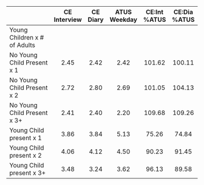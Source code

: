 
|                      | CE<br>Interview |  CE<br>Diary | ATUS<br>Weekday | CE:Int<br>%ATUS | CE:Dia<br>%ATUS |
| -------------------- | :----------: | :----------: | :----------: | :----------: | :----------: |
| Young Children x # of Adults |              |              |              |              |              |
| No Young Child Present x 1 |         2.45 |         2.42 |         2.42 |       101.62 |       100.11 |
| No Young Child Present x 2 |         2.72 |         2.80 |         2.69 |       101.05 |       104.13 |
| No Young Child Present x 3+ |         2.41 |         2.40 |         2.20 |       109.68 |       109.26 |
| Young Child present x 1 |         3.86 |         3.84 |         5.13 |        75.26 |        74.84 |
| Young Child present x 2 |         4.06 |         4.12 |         4.50 |        90.23 |        91.45 |
| Young Child present x 3+ |         3.48 |         3.24 |         3.62 |        96.13 |        89.58 |

